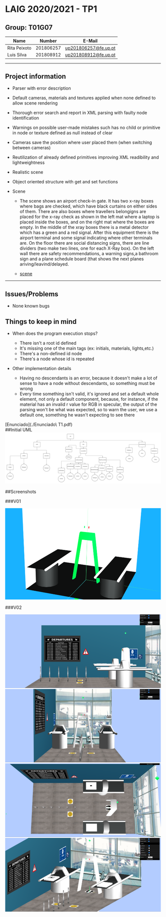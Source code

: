 # LAIG 2020/2021 - TP1

## Group: T01G07

| Name             | Number    | E-Mail              |
| ---------------- | --------- | --------------------|
| Rita Peixoto     | 201806257 | up201806257@fe.up.pt|
| Luis Silva       | 201808912 | up201808912@fe.up.pt|

----
## Project information

-  Parser with error description
-  Default cameras, materials and textures applied when none defined to allow scene rendering
-  Thorough error search and report in XML parsing with faulty node identification
-  Warnings on possible user-made mistakes such has no child or primitive in node or texture defined as null instead of clear
-  Cameras save the position where user placed them (when switching between cameras)
-  Reutilization of already defined primitives improving XML readibility and lightweightness
-  Realistic scene
-  Object oriented structure with get and set functions

- Scene
  - The scene shows an airport check-in gate. It has two x-ray boxes where bags are checked, which have black curtains on either sides of them. There are also boxes where travellers belongigns are placed for the x-ray check as shown in the left mat where a laptop is placed inside the boxes, and on the right mat where the boxes are empty. In the middle of the xray boxes there is a metal detector which has a green and a red signal. After this equipment there is the airport terminal and some signal indicating where other terminals are. 
  On the floor there are social distancing signs, there are line dividers (two make two lines, one for each X-Ray box). On the left wall there are safety recommendations, a warning signs,a bathroom sign and a plane schedule board (that shows the next planes ariving/leavind/delayed.
  
  - [scene](https://git.fe.up.pt/laig/laig-2020-2021/t01/laig-t01-g07/-/blob/master/TP1/scenes/LAIG_TP1_T1G07.xml)
----
## Issues/Problems

- None known bugs

## Things to keep in mind
- When does the program execution stops?
  - There isn't a root id defined 
  - It's missing one of the main tags (ex: initials, materials, lights,etc.)
  - There's a non-defined id node
  - There's a node whose id is repeated
  
- Other implementation details
  - Having no descendants is an error, because it doesn't make a lot of sense to have a node without descendants, so something must be wrong
  - Every time something isn't valid, it's ignored and set a default whole element, not only a default component, because, for instance, if the material has an invalid r value for RGB in specular, the output of the parsing won't be what was expected, so to warn the user, we use a default one, something he wasn't expecting to see there


 [Enunciado](./Enunciado\ T1.pdf)  
##Initial UML
![](./airport_uml.png)  

##Screenshots  

###V01  

![](./screenshots/v01.png)  

###V02  

![](./screenshots/Screenshot_20201023_202816.png)
![](./screenshots/Screenshot_20201023_202840.png)
![](./screenshots/Screenshot_20201023_202908.png)
![](./screenshots/Screenshot_20201023_202944.png)